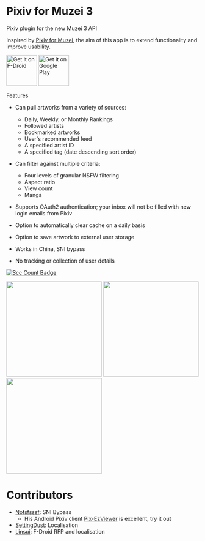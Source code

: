 # Pixiv for Muzei 3

Pixiv plugin for the new Muzei 3 API

Inspired by [Pixiv for Muzei](https://github.com/dahlia/muzei-pixiv), the aim of this app is to extend functionality and improve usability.

[<img src="https://fdroid.gitlab.io/artwork/badge/get-it-on.png"
     alt="Get it on F-Droid"
     height="80">](https://f-droid.org/packages/com.antony.muzei.pixiv/)
[<img src="https://play.google.com/intl/en_us/badges/images/generic/en-play-badge.png"
     alt="Get it on Google Play"
     height="80">](https://play.google.com/store/apps/details?id=com.antony.muzei.pixiv)

Features
  - Can pull artworks from a variety of sources:
    - Daily, Weekly, or Monthly Rankings
    - Followed artists
    - Bookmarked artworks
    - User's recommended feed
    - A specified artist ID
    - A specified tag (date descending sort order)
  - Can filter against multiple criteria:
    - Four levels of granular NSFW filtering
    - Aspect ratio
    - View count
    - Manga
  - Supports OAuth2 authentication; your inbox will not be filled with new login emails from Pixiv
  - Option to automatically clear cache on a daily basis
  - Option to save artwork to external user storage
  - Works in China, SNI bypass
  
  - No tracking or collection of user details
  
  [![Scc Count Badge](https://sloc.xyz/github/yellowbluesky/PixivforMuzei3/)](https://github.com/yellowbluesky/PixivforMuzei3/)

<img src="https://github.com/yellowbluesky/PixivforMuzei3/blob/master/fastlane/metadata/android/en-US/images/phoneScreenshots/1.png" width="250"> <img src="https://github.com/yellowbluesky/PixivforMuzei3/blob/master/fastlane/metadata/android/en-US/images/phoneScreenshots/2.png" width="250"> <img src="https://github.com/yellowbluesky/PixivforMuzei3/blob/master/fastlane/metadata/android/en-US/images/phoneScreenshots/3.png" width="250">

# Contributors

- [Notsfsssf](https://github.com/Notsfsssf): SNI Bypass
  - His Android Pixiv client [Pix-EzViewer](https://github.com/Notsfsssf/Pix-EzViewer) is excellent, try it out
- [SettingDust](https://github.com/SettingDust): Localisation
- [Linsui](https://github.com/linsui): F-Droid RFP and localisation

